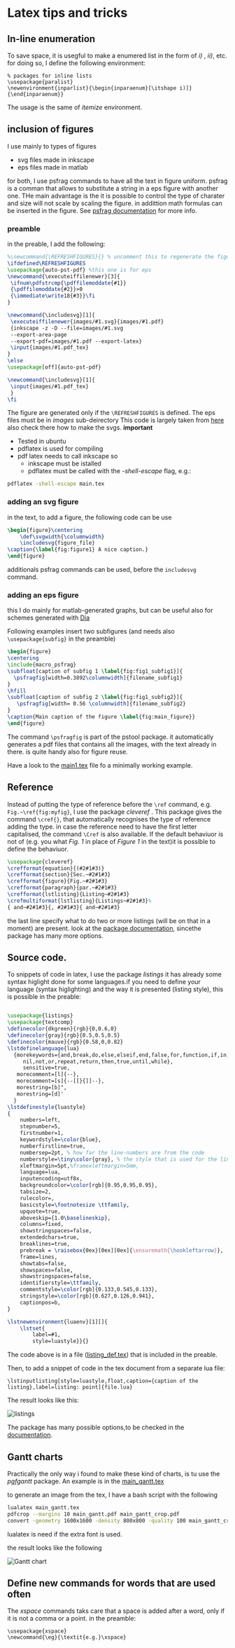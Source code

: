 # Latex tips and tricks


## In-line enumeration
To save space, it is usegful to make a enumered list in the form of _i)_ , _ii)_, etc.
for doing so, I define the following environment:
```
% packages for inline lists
\usepackage{paralist}
\newenvironment{inparlist}{\begin{inparaenum}[\itshape i)]}{\end{inparaenum}}
```
The usage is the same of _itemize_ environment.

## inclusion of figures
I use mainly to types of figures

- svg files made in inkscape
- eps files made in matlab

for both, I use psfrag commands to have all the text in figure uniform.
psfrag is a comman that allows to substitute a string in a eps figure with another one. THe main advantage is the it is possible to control the type of charater and size will not scale by scaling the figure. in addittion math formulas can be inserted in the figure.
See [psfrag documentation](https://ctan.org/pkg/psfrag?lang=en) for more info.
### preamble
in the preable, I add the following:

```latex
%\newcommand{\REFRESHFIGURES}{} % uncomment this to regenerate the figures
\ifdefined\REFRESHFIGURES
\usepackage{auto-pst-pdf} %this one is for eps 
\newcommand{\executeiffilenewer}[3]{
 \ifnum\pdfstrcmp{\pdffilemoddate{#1}}
 {\pdffilemoddate{#2}}>0
 {\immediate\write18{#3}}\fi
}

\newcommand{\includesvg}[1]{
 \executeiffilenewer{images/#1.svg}{images/#1.pdf}
 {inkscape -z -D --file=images/#1.svg 
 --export-area-page 
 --export-pdf=images/#1.pdf --export-latex}
 \input{images/#1.pdf_tex}
}
\else
\usepackage[off]{auto-pst-pdf}

\newcommand{\includesvg}[1]{
 \input{images/#1.pdf_tex}
 } 
\fi
```
The figure are generated only if the  `\REFRESHFIGURES` is defined.
The eps files must be in _images_ sub-deirectory
This code is largely taken from [here](http://tug.ctan.org/info/svg-inkscape/InkscapePDFLaTeX.pdf)
also check there how to make the svgs.
**important**

- Tested in ubuntu
- pdflatex is used for compiling
- pdf latex needs to call inkscape so
  - inkscape must be istalled
  - pdflatex must be called with the *-shell-escape* flag, e.g.:
```bash
pdflatex -shell-escape main.tex
```


### adding an svg figure
in the text, to add a figure, the following code can be use
```latex
\begin{figure}\centering
  	\def\svgwidth{\columnwidth}
  	\includesvg{figure_file}
\caption{\label{fig:figure1} A nice caption.}
\end{figure}
```
additionals psfrag commands can be used, before the `includesvg` command.

### adding an eps figure
this I do mainly for matlab-generated graphs, but can be useful also for schemes generated with [Dia](https://sourceforge.net/projects/dia-installer/)

Following examples insert two subfigures (and needs also `\usepackage{subfig}` in the preamble)
```latex
\begin{figure}
\centering
\include{macro_psfrag}
\subfloat[caption of subfig 1 \label{fig:fig1_subfig1}]{
  \psfragfig[width=0.3892\columnwidth]{filename_subfig1}
}
\hfill
\subfloat[caption of subfig 2 \label{fig:fig1_subfig2}]{
   \psfragfig[width= 0.56 \columnwidth]{filename_subfig2}
}
\caption{Main caption of the figure \label{fig:main_figure}}
\end{figure}
```
The command `\psfragfig` is part of the pstool package. it automatically generates a pdf files that contains all the images, with the text already in there. is quite handy also for figure reuse.

Have a look to the [main1.tex](examples/main1.tex) file fo a minimally working example.


## Reference
Instead of putting the type of reference before the `\ref` command, e.g. `Fig.~\ref{fig:myfig}`, I use the package _cleveref_ . This package gives the command `\cref{}`, that automatically recognises the type of reference adding the type. in case the reference need to have the first letter capitalised, the command `\Cref` is also available.
If the default behaviuor is not of (e.g. you what _Fig. 1_ in place of _Figure 1_ in the text)it is possible to define the behaviuor.
```latex
\usepackage{cleveref}
\crefformat{equation}{(#2#1#3)}
\crefformat{section}{Sec.~#2#1#3}
\crefformat{figure}{Fig.~#2#1#3}
\crefformat{paragraph}{par.~#2#1#3}
\crefformat{lstlisting}{Listing~#2#1#3}
\crefmultiformat{lstlisting}{Listings~#2#1#3}%
{ and~#2#1#3}{, #2#1#3}{ and~#2#1#3} 
```
the last line specify what to do two or more listings (will be on that in a moment) are present.
look at the [package documentation](http://tug.ctan.org/tex-archive/macros/latex/contrib/cleveref/cleveref.pdf), sincethe package has many more options.

## Source code.
To snippets of code in latex, I use the package _listings_
it has already some syntax higlight done for some languages.if you need to define your language (syntax higlighting) and the way it is presented (listing style), this is possible in the preable:
```latex

\usepackage{listings}
\usepackage{textcomp}
\definecolor{dkgreen}{rgb}{0,0.6,0}
\definecolor{gray}{rgb}{0.5,0.5,0.5}
\definecolor{mauve}{rgb}{0.58,0,0.82}
\lstdefinelanguage{lua}
  {morekeywords={and,break,do,else,elseif,end,false,for,function,if,in,local,
     nil,not,or,repeat,return,then,true,until,while},
     sensitive=true,
   morecomment=[l]{--},
   morecomment=[s]{--[[}{]]--},
   morestring=[b]",
   morestring=[d]'
  }
\lstdefinestyle{luastyle}
{
	numbers=left,
	stepnumber=5,    
	firstnumber=1,
	keywordstyle=\color{blue},
	numberfirstline=true,
	numbersep=2pt, % how far the line-numbers are from the code 
	numberstyle=\tiny\color{gray}, % the style that is used for the line-numbers
	xleftmargin=5pt,%framexleftmargin=5mm,
	language=lua,
	inputencoding=utf8x,
	backgroundcolor=\color[rgb]{0.95,0.95,0.95},
	tabsize=2,
	rulecolor=,
	basicstyle=\footnotesize \ttfamily,
	upquote=true,
	aboveskip={1.0\baselineskip},
	columns=fixed,
	showstringspaces=false,
	extendedchars=true,
	breaklines=true,
	prebreak = \raisebox{0ex}[0ex][0ex]{\ensuremath{\hookleftarrow}},
	frame=lines,
	showtabs=false,
	showspaces=false,
	showstringspaces=false,
	identifierstyle=\ttfamily,
	commentstyle=\color[rgb]{0.133,0.545,0.133},
	stringstyle=\color[rgb]{0.627,0.126,0.941},
	captionpos=b,
}  

\lstnewenvironment{luaenv}[1][]{ 
	\lstset{ 
		label=#1,
 		style=luastyle}}{}

```
The code above is in a file ([listing_def.tex](examples/listing_def.lua)) that is included in the preable.

Then, to add a snippet of code in the tex document from a separate lua file:
```
\lstinputlisting[style=luastyle,float,caption={caption of the listing},label=listing: point]{file.lua}
```
The result looks like this:

![listings](images/listings.png "Listing Image")


The package has many possible options,to be checked in the [documentation](https://ctan.org/pkg/listings?lang=en).

## Gantt charts
Practically the only way i found to make these kind of charts, is tu use the _pgfgantt_ package.
An example is in the [main_gantt.tex](examples/main_gantt.tex)


to generate an image from the tex, I have a bash script with the following
```bash
lualatex main_gantt.tex
pdfcrop --margins 10 main_gantt.pdf main_gantt_crop.pdf
convert -geometry 1600x1600 -density 800x800 -quality 100 main_gantt_crop.pdf main_gantt.png
``` 
lualatex is need if the extra font is used.

the result looks like the following

![Gantt chart](images/main_gantt.png "Gantt chart")

## Define new commands for words that are used often
The _xspace_ commands taks care that a space is added after a word, only if it is not a comma or a point.
in the preamble:
```
\usepackage{xspace}
\newcommand{\eg}{\textit{e.g.}\xspace}
```

